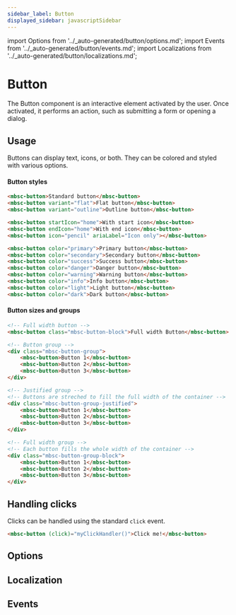```yaml
---
sidebar_label: Button
displayed_sidebar: javascriptSidebar
---
```


import Options from '../\_auto-generated/button/options.md';
import Events from '../\_auto-generated/button/events.md';
import Localizations from '../\_auto-generated/button/localizations.md';

# Button

The Button component is an interactive element activated by the user.
Once activated, it performs an action, such as submitting a form or opening a dialog.

## Usage

Buttons can display text, icons, or both. They can be colored and styled with various options.

#### Button styles

```html title="Button variations"
<mbsc-button>Standard button</mbsc-button>
<mbsc-button variant="flat">Flat button</mbsc-button>
<mbsc-button variant="outline">Outline button</mbsc-button>

<mbsc-button startIcon="home">With start icon</mbsc-button>
<mbsc-button endIcon="home">With end icon</mbsc-button>
<mbsc-button icon="pencil" ariaLabel="Icon only"></mbsc-button>

<mbsc-button color="primary">Primary button</mbsc-button>
<mbsc-button color="secondary">Secondary button</mbsc-button>
<mbsc-button color="success">Success button</mbsc-button>
<mbsc-button color="danger">Danger button</mbsc-button>
<mbsc-button color="warning">Warning button</mbsc-button>
<mbsc-button color="info">Info button</mbsc-button>
<mbsc-button color="light">Light button</mbsc-button>
<mbsc-button color="dark">Dark button</mbsc-button>
```

#### Button sizes and groups

```html
<!-- Full width button -->
<mbsc-button class="mbsc-button-block">Full width Button</mbsc-button>

<!-- Button group -->
<div class="mbsc-button-group">
    <mbsc-button>Button 1</mbsc-button>
    <mbsc-button>Button 2</mbsc-button>
    <mbsc-button>Button 3</mbsc-button>
</div>

<!-- Justified group -->
<!-- Buttons are streched to fill the full width of the container -->
<div class="mbsc-button-group-justified">
    <mbsc-button>Button 1</mbsc-button>
    <mbsc-button>Button 2</mbsc-button>
    <mbsc-button>Button 3</mbsc-button>
</div>

<!-- Full width group -->
<!-- Each button fills the whole width of the container -->
<div class="mbsc-button-group-block">
    <mbsc-button>Button 1</mbsc-button>
    <mbsc-button>Button 2</mbsc-button>
    <mbsc-button>Button 3</mbsc-button>
</div>
```

## Handling clicks

Clicks can be handled using the standard `click` event.

```html
<mbsc-button (click)="myClickHandler()">Click me!</mbsc-button>
```

<div className="option-list">

## Options

<Options />

## Localization

<Localizations />

## Events

<Events />

</div>
